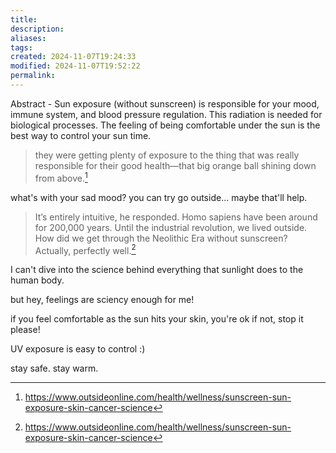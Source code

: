 ```yaml
---
title: 
description: 
aliases: 
tags: 
created: 2024-11-07T19:24:33
modified: 2024-11-07T19:52:22
permalink: 
---
```


Abstract - Sun exposure (without sunscreen) is responsible for your mood, immune system, and blood pressure regulation. This radiation is needed for biological processes. The feeling of being comfortable under the sun is the best way to control your sun time.


> they were getting plenty of exposure to the thing that was really responsible for their good health—that big orange ball shining down from above.[^thing]


what's with your sad mood?
you can try go outside... maybe that'll help.


> It’s entirely intuitive, he responded. Homo sapiens have been around for 200,000 years. Until the industrial revolution, we lived outside. How did we get through the Neolithic Era without sunscreen? Actually, perfectly well.[^thing]


I can't dive into the science behind everything that sunlight does to the human body.

but hey, feelings are sciency enough for me!

if you feel comfortable as the sun hits your skin, you're ok
if not, stop it please!

UV exposure is easy to control :)

stay safe. stay warm.


[^thing]: https://www.outsideonline.com/health/wellness/sunscreen-sun-exposure-skin-cancer-science
